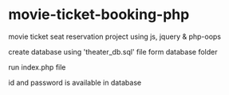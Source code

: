 # movie-ticket-booking-php
movie ticket seat reservation project using js, jquery & php-oops

create database using 'theater_db.sql' file form database folder

run index.php file

id and password is available in database
